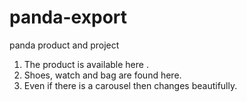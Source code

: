 # panda-export

panda product and project 

1. The product is available here .
2. Shoes, watch and bag are found here.
3. Even if there is a carousel then changes beautifully.
